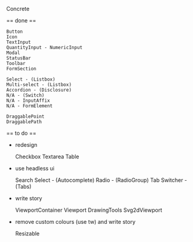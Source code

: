 Concrete

== done ==

    Button
    Icon
    TextInput
    QuantityInput - NumericInput
    Modal
    StatusBar
    Toolbar
    FormSection
    
    Select - (Listbox)
    Multi-select - (Listbox)
    Accordion - (Disclosure)
    N/A - (Switch)
    N/A - InputAffix
    N/A - FormElement
    
    DraggablePoint 
    DraggablePath

== to do ==

  - redesign

    Checkbox
    Textarea
    Table


  - use headless ui

    Search Select - (Autocomplete)
    Radio - (RadioGroup)
    Tab Switcher - (Tabs)


  - write story

    ViewportContainer
    Viewport
    DrawingTools
    Svg2dViewport

  - remove custom colours (use tw) and write story
    
    Resizable

